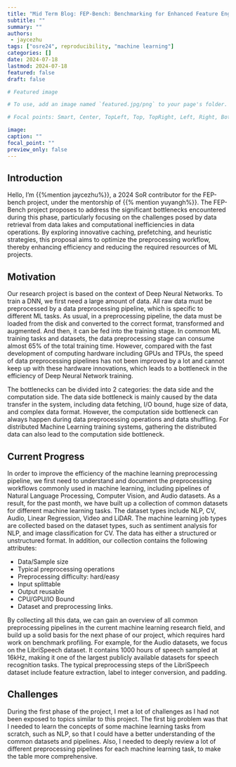 ```yaml
---
title: "Mid Term Blog: FEP-Bench: Benchmarking for Enhanced Feature Engineering and Preprocessing in Machine Learning"
subtitle: ""
summary: ""
authors:
 - jaycezhu
tags: ["osre24", reproducibility, "machine learning"]
categories: []
date: 2024-07-18
lastmod: 2024-07-18
featured: false
draft: false

# Featured image

# To use, add an image named `featured.jpg/png` to your page's folder.

# Focal points: Smart, Center, TopLeft, Top, TopRight, Left, Right, BottomLeft, Bottom, BottomRight.

image:
caption: ""
focal_point: ""
preview_only: false
---
```



## Introduction

Hello, I’m {{%mention jaycezhu%}}, a 2024 SoR contributor for the FEP-bench project, under the mentorship of {{% mention yuyangh%}}. The FEP-Bench project proposes to address the significant bottlenecks encountered during this phase, particularly focusing on the challenges posed by data retrieval from data lakes and computational inefficiencies in data operations. By exploring innovative caching, prefetching, and heuristic strategies, this proposal aims to optimize the preprocessing workflow, thereby enhancing efficiency and reducing the required resources of ML projects.

## Motivation
Our research project is based on the context of Deep Neural Networks. To train a DNN, we first need a large amount of data. All raw data must be preprocessed by a data preprocessing pipeline, which is specific to different ML tasks. As usual, in a preprocessing pipeline, the data must be loaded from the disk and converted to the correct format, transformed and augmented. And then, it can be fed into the training stage. In common ML training tasks and datasets, the data preprocessing stage can consume almost 65% of the total training time. However, compared with the fast development of computing hardware including GPUs and TPUs, the speed of data preprocessing pipelines has not been improved by a lot and cannot keep up with these hardware innovations, which leads to a bottleneck in the efficiency of Deep Neural Network training. 

The bottlenecks can be divided into 2 categories: the data side and the computation side. The data side bottleneck is mainly caused by the data transfer in the system, including data fetching, I/O bound, huge size of data, and complex data format. However, the computation side bottleneck can always happen during data preprocessing operations and data shuffling. For distributed Machine Learning training systems, gathering the distributed data can also lead to the computation side bottleneck.

## Current Progress
In order to improve the efficiency of the machine learning preprocessing pipeline, we first need to understand and document the preprocessing workflows commonly used in machine learning, including pipelines of Natural Language Processing, Computer Vision, and Audio datasets. As a result, for the past month, we have built up a collection of common datasets for different machine learning tasks. The dataset types include NLP, CV, Audio, Linear Regression, Video and LiDAR. The machine learning job types are collected based on the dataset types, such as sentiment analysis for NLP, and image classification for CV. The data has either a structured or unstructured format. In addition, our collection contains the following attributes:

- Data/Sample size
- Typical preprocessing operations
- Preprocessing difficulty: hard/easy
- Input splittable
- Output reusable
- CPU/GPU/IO Bound
- Dataset and preprocessing links.

By collecting all this data, we can gain an overview of all common preprocessing pipelines in the current machine learning research field, and build up a solid basis for the next phase of our project, which requires hard work on benchmark profiling. For example, for the Audio datasets, we focus on the LibriSpeech dataset. It contains 1000 hours of speech sampled at 16kHz, making it one of the largest publicly available datasets for speech recognition tasks. The typical preprocessing steps of the LibriSpeech dataset include feature extraction, label to integer conversion, and padding.


## Challenges
During the first phase of the project, I met a lot of challenges as I had not been exposed to topics similar to this project. The first big problem was that I needed to learn the concepts of some machine learning tasks from scratch, such as NLP, so that I could have a better understanding of the common datasets and pipelines. Also, I needed to deeply review a lot of different preprocessing pipelines for each machine learning task, to make the table more comprehensive.
